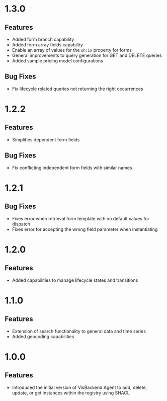# 1.3.0

## Features

- Added form branch capability
- Added form array fields capability
- Enable an array of values for the `sh:in` property for forms
- General improvements to query generation for GET and DELETE queries
- Added sample pricing model configurations

## Bug Fixes

- Fix lifecycle related queries not returning the right occurrences

# 1.2.2

## Features

- Simplifies dependent form fields

## Bug Fixes

- Fix conflicting independent form fields with similar names

# 1.2.1

## Bug Fixes

- Fixes error when retrieval form template with no default values for dispatch
- Fixes error for accepting the wrong field parameter when instantiating

# 1.2.0

## Features

- Added capabilities to manage lifecycle states and transitions

# 1.1.0

## Features

- Extension of search functionality to general data and time series
- Added geocoding capabilities

# 1.0.0

## Features

- Introduced the initial version of VisBackend Agent to add, delete, update, or get instances within the registry using SHACL
